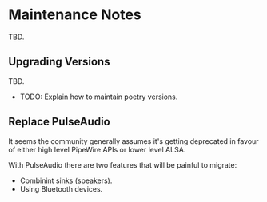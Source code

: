 # Maintenance Notes

TBD.

## Upgrading Versions

TBD.

- TODO: Explain how to maintain poetry versions.

## Replace PulseAudio

It seems the community generally assumes it's getting deprecated in favour of either
high level PipeWire APIs or lower level ALSA.

With PulseAudio there are two features that will be painful to migrate:

- Combinint sinks (speakers).
- Using Bluetooth devices.
